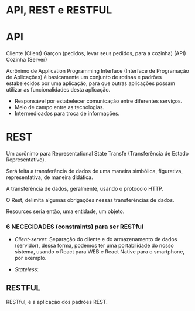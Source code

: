 
# API, REST e RESTFUL

# API

Cliente (Client)
Garçon (pedidos, levar seus pedidos, para a cozinha) (API)
Cozinha (Server)

Acrônimo de Application Programming Interface (Interface de Programação de Aplicações) é basicamente um conjunto de rotinas e padrões estabelecidos por uma aplicação, para que outras aplicações possam utilizar as funcionalidades desta aplicação.

 - Responsável por estabelecer comunicação entre diferentes serviços.
 - Meio de campo entre as tecnologias.
 - Intermedioados para troca de informações.

 # REST

Um acrônimo para Representational State Transfe (Transferência de Estado Representativo).

Será feita a transferência de dados de uma maneira simbólica, figurativa, representativa, de maneira didática.

A transferência de dados, geralmente, usando o protocolo HTTP.

O Rest, delimita algumas obrigações nessas transferências de dados.

Resources seria então, uma entidade, um objeto.

### 6 NECECIDADES (constraints) para ser RESTful

- _Client-server_: Separação do cliente e do armazenamento de dados (servidor), dessa forma, podemos ter uma portabilidade do nosso sistema, usando o React para WEB e React Native para o smartphone, por exemplo.

- _Stateless_: 

## RESTFUL

RESTful, é a aplicação dos padrões REST.